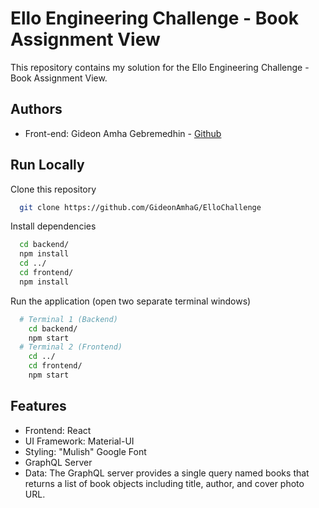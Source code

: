 
# Ello Engineering Challenge - Book Assignment View

This repository contains my solution for the Ello Engineering Challenge - Book Assignment View.


## Authors

- Front-end: Gideon Amha Gebremedhin - [Github](https://github.com/GideonAmhaG)


## Run Locally

Clone this repository

```bash
  git clone https://github.com/GideonAmhaG/ElloChallenge
```

Install dependencies

```bash
  cd backend/
  npm install
  cd ../
  cd frontend/
  npm install
```

Run the application (open two separate terminal windows)

```bash
  # Terminal 1 (Backend)
    cd backend/
    npm start
  # Terminal 2 (Frontend)
    cd ../
    cd frontend/
    npm start
```




## Features

- Frontend: React
- UI Framework: Material-UI
- Styling: "Mulish" Google Font
- GraphQL Server
- Data: The GraphQL server provides a single query named books that returns a list of book objects including title, author, and cover photo URL.


